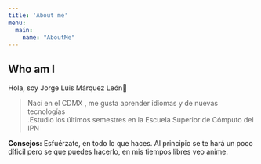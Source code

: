 ```yaml
---
title: 'About me'
menu:
  main:
    name: "AboutMe"
---
```


## Who am I

Hola, soy Jorge Luis Márquez León🤩

> Nací en el CDMX
> , me gusta aprender idiomas y de nuevas tecnologías  
> .Estudio los últimos semestres en la Escuela Superior de Cómputo del IPN

**Consejos:** Esfuérzate, en todo lo que haces. Al principio se te hará un poco díficil pero se que puedes hacerlo, en mis tiempos libres veo anime.
